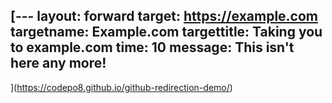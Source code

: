 [---
layout: forward
target: https://example.com
targetname: Example.com
targettitle: Taking you to example.com
time: 10
message: This isn't here any more!
---
](https://codepo8.github.io/github-redirection-demo/)
